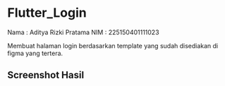 # Flutter_Login

Nama : Aditya Rizki Pratama
NIM  : 225150401111023

Membuat halaman login berdasarkan template yang sudah disediakan di figma yang tertera.

## Screenshot Hasil
